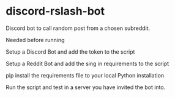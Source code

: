 # discord-rslash-bot

Discord bot to call random post from a chosen subreddit.


Needed before running

  Setup a Discord Bot and add the token to the script
  
  Setup a Reddit Bot and add the sing in requirements to the script
  
  pip install the requirements file to your local Python installation
  
  Run the script and test in a server you have invited the bot into.
